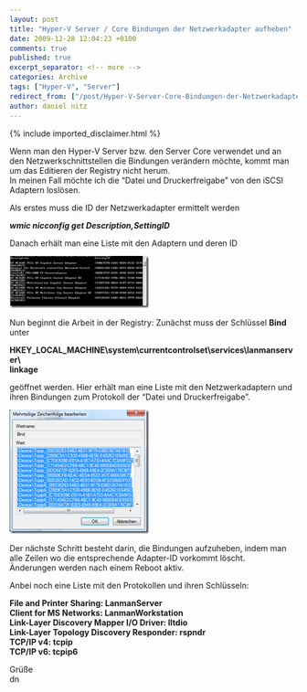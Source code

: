 ```yaml
---
layout: post
title: "Hyper-V Server / Core Bindungen der Netzwerkadapter aufheben"
date: 2009-12-28 12:04:23 +0100
comments: true
published: true
excerpt_separator: <!-- more -->
categories: Archive
tags: ["Hyper-V", "Server"]
redirect_from: ["/post/Hyper-V-Server-Core-Bindungen-der-Netzwerkadapter-aufheben", "/post/hyper-v-server-core-bindungen-der-netzwerkadapter-aufheben"]
author: daniel nitz
---
```

<!-- more -->
{% include imported_disclaimer.html %}
<p>Wenn man den Hyper-V Server bzw. den Server Core verwendet und an den Netzwerkschnittstellen die Bindungen verändern möchte, kommt man um das Editieren der Registry nicht herum.   <br />In meinen Fall möchte ich die “Datei und Druckerfreigabe” von den iSCSI Adaptern loslösen.</p>  <p>Als erstes muss die ID der Netzwerkadapter ermittelt werden</p>  <p><strong><em>wmic nicconfig get Description,SettingID</em></strong></p>  <p>Danach erhält man eine Liste mit den Adaptern und deren ID</p>  <p><a href="/assets/image_90.png" target="_blank"><img style="border-bottom: 0px; border-left: 0px; display: inline; border-top: 0px; border-right: 0px" title="image" border="0" alt="image" src="/assets/image_thumb_90.png" width="244" height="91" /></a> </p>  <p>Nun beginnt die Arbeit in der Registry: Zunächst muss der Schlüssel <strong>Bind</strong> unter </p>  <p><strong>HKEY_LOCAL_MACHINE\system\currentcontrolset\services\lanmanserver\     <br />linkage</strong></p>  <p>geöffnet werden. Hier erhält man eine Liste mit den Netzwerkadaptern und ihren Bindungen zum Protokoll der “Datei und Druckerfreigabe”.</p>  <p><a href="/assets/image_92.png" target="_blank"><img style="border-bottom: 0px; border-left: 0px; display: inline; border-top: 0px; border-right: 0px" title="image" border="0" alt="image" src="/assets/image_thumb_92.png" width="244" height="217" /></a> </p>  <p>Der nächste Schritt besteht darin, die Bindungen aufzuheben, indem man alle Zeilen wo die entsprechende Adapter-ID vorkommt löscht.   <br />Änderungen werden nach einem Reboot aktiv.</p>  <p>Anbei noch eine Liste mit den Protokollen und ihren Schlüsseln:</p>  <p><strong>File and Printer Sharing: LanmanServer     <br />Client for MS Networks: LanmanWorkstation      <br />Link-Layer Discovery Mapper I/O Driver: lltdio      <br />Link-Layer Topology Discovery Responder: rspndr      <br />TCP/IP v4: tcpip      <br />TCP/IP v6: tcpip6</strong></p>  <p>Grüße   <br />dn    </p>

